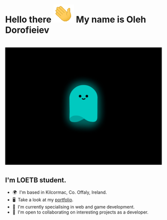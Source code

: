 # Hello there ![](/assets/images/wave.gif) My name is Oleh Dorofieiev
# ![](/assets/images/ghost.gif)
## I'm LOETB student.
- 🌍  I'm based in Kilcormac, Co. Offaly, Ireland.
- 🖥️  Take a look at my <a target="_blank" rel="noreferrer" href='https://temp.org'>portfolio</a>.
- 🧠  I'm currently specialising in web and game development.
- 🤝  I'm open to collaborating on interesting projects as a developer.
